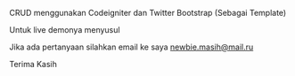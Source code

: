 CRUD menggunakan Codeigniter dan Twitter Bootstrap (Sebagai Template)

Untuk live demonya menyusul

Jika ada pertanyaan silahkan email ke saya newbie.masih@mail.ru

Terima Kasih  